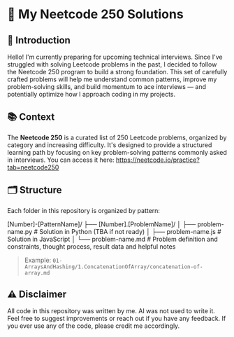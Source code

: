 # 🧠 My Neetcode 250 Solutions

## 📍 Introduction

Hello! I'm currently preparing for upcoming technical interviews. Since I've struggled with solving Leetcode problems in the past, I decided to follow the Neetcode 250 program to build a strong foundation. This set of carefully crafted problems will help me understand common patterns, improve my problem-solving skills, and build momentum to ace interviews — and potentially optimize how I approach coding in my projects.

## 📚 Context

The **Neetcode 250** is a curated list of 250 Leetcode problems, organized by category and increasing difficulty. It's designed to provide a structured learning path by focusing on key problem-solving patterns commonly asked in interviews. You can access it here: https://neetcode.io/practice?tab=neetcode250

## 🗂️ Structure

Each folder in this repository is organized by pattern:

[Number]-[PatternName]/
├── [Number].[ProblemName]/
│ ├── problem-name.py # Solution in Python (TBA if not ready)
│ ├── problem-name.js # Solution in JavaScript
│ └── problem-name.md # Problem definition and constraints, thought process, result data and helpful notes


> Example: `01-ArraysAndHashing/1.ConcatenationOfArray/concatenation-of-array.md`

## ⚠️ Disclaimer

All code in this repository was written by me. AI was not used to write it.  
Feel free to suggest improvements or reach out if you have any feedback. If you ever use any of the code, please credit me accordingly.

